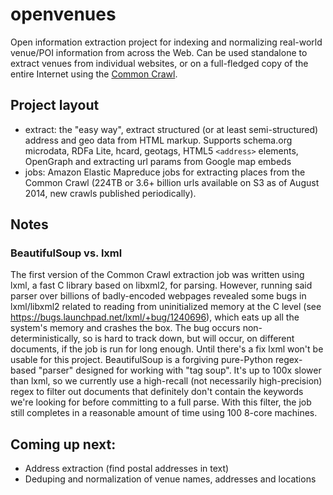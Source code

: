openvenues
==========

Open information extraction project for indexing and normalizing real-world venue/POI information from across the Web. Can be used standalone to extract venues from individual websites, or on a full-fledged copy of the entire Internet using the [Common Crawl](http://commoncrawl.org/).

## Project layout

* extract: the "easy way", extract structured (or at least semi-structured) address and geo data from HTML markup. Supports schema.org microdata, RDFa Lite, hcard, geotags, HTML5 `<address>` elements, OpenGraph and extracting url params from Google map embeds
* jobs: Amazon Elastic Mapreduce jobs for extracting places from the Common Crawl (224TB or 3.6+ billion urls available on S3 as of August 2014, new crawls published periodically).

## Notes

### BeautifulSoup vs. lxml
The first version of the Common Crawl extraction job was written using lxml, a fast C library based on libxml2, for parsing. However, running said parser over billions of badly-encoded webpages revealed some bugs in lxml/libxml2 related to reading from uninitialized memory at the C level (see https://bugs.launchpad.net/lxml/+bug/1240696), which eats up all the system's memory and crashes the box. The bug occurs non-deterministically, so is hard to track down, but will occur, on different documents, if the job is run for long enough. Until there's a fix lxml won't be usable for this project. BeautifulSoup is a forgiving pure-Python regex-based "parser" designed for working with "tag soup". It's up to 100x slower than lxml, so we currently use a high-recall (not necessarily high-precision) regex to filter out documents that definitely don't contain the keywords we're looking for before committing to a full parse. With this filter, the job still completes in a reasonable amount of time using 100 8-core machines.

## Coming up next:
* Address extraction (find postal addresses in text)
* Deduping and normalization of venue names, addresses and locations
